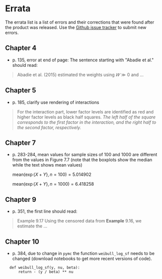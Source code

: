# Errata

The errata list is a list of errors and their corrections that were found after the product was released. Use the [Github issue tracker](https://github.com/gedeck/mistat-code-solutions/issues/new?assignees=&labels=&template=modern-statistics.md) to submit new errors.


## Chapter 4
- p. 135, error at end of page: The sentence starting with "Abadie et al."  should read:
> Abadie et al. (2015) estimated the weights using $𝑊 \gg 0$ and ...

## Chapter 5
- p. 185, clarify use rendering of interactions
>  For the interaction part, lower factor levels are identified 
as red and higher factor levels as black half squares. _The left half of the square 
corresponds to the first factor in the interaction, and the right half 
to the second factor, respectively._

## Chapter 7
- p. 283-284, mean values for sample sizes of 100 and 1000 are different from the values in Figure 7.7 (note that the boxplots show the median while the text shows mean values)

  $\text{mean}(\exp\{X+Y\}, n=100) = 5.014902$
  
  $\text{mean}(\exp\{X+Y\}, n=1000) = 6.418258$


## Chapter 9
- p. 351, the first line should read: 
> Example 9.17 Using the censored data from **Example** 9.16, we estimate the ...


## Chapter 10
- p. 384, due to change in `pymc` the function `weibull_log_sf` needs to be changed (download notebooks to get more recent versions of code).
```
  def weibull_log_sf(y, nu, beta):
      return - (y / beta) ** nu
```
